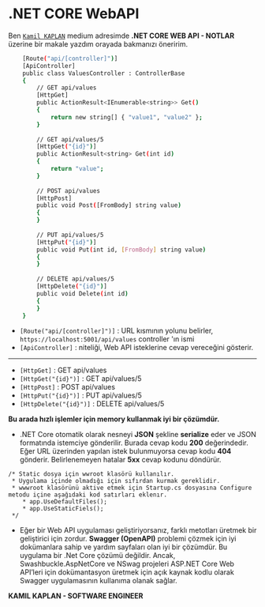 # .NET CORE WebAPI

Ben [`Kamil KAPLAN`][medium] medium adresimde **.NET CORE WEB API - NOTLAR** üzerine bir makale yazdım orayada bakmanızı öneririm.

```sh
    [Route("api/[controller]")]
    [ApiController]
    public class ValuesController : ControllerBase
    {
        // GET api/values
        [HttpGet]
        public ActionResult<IEnumerable<string>> Get()
        {
            return new string[] { "value1", "value2" };
        }
 
        // GET api/values/5
        [HttpGet("{id}")]
        public ActionResult<string> Get(int id)
        {
            return "value";
        }
 
        // POST api/values
        [HttpPost]
        public void Post([FromBody] string value)
        {
        }
 
        // PUT api/values/5
        [HttpPut("{id}")]
        public void Put(int id, [FromBody] string value)
        {
        }
 
        // DELETE api/values/5
        [HttpDelete("{id}")]
        public void Delete(int id)
        {
        }
    }
```

- `[Route("api/[controller]")]` : URL kısmının yolunu belirler, `https://localhost:5001/api/values` controller 'ın ismi
- `[ApiController]` : niteliği, Web API isteklerine cevap vereceğini gösterir.

----

- `[HttpGet]` : GET api/values 
- `[HttpGet("{id}")]` : GET api/values/5
- `[HttpPost]` : POST api/values
- `[HttpPut("{id}")]` : PUT api/values/5
- `[HttpDelete("{id}")]` : DELETE api/values/5

**Bu arada hızlı işlemler için memory kullanmak iyi bir çözümdür.**

- .NET Core otomatik olarak nesneyi **JSON** şekline **serialize** eder ve JSON formatında istemciye gönderilir. Burada cevap kodu **200** değerindedir. Eğer URL üzerinden yapılan istek bulunmuyorsa cevap kodu **404** gönderir. Belirlenemeyen hatalar **5xx** cevap kodunu döndürür.

```
/* Static dosya için wwroot klasörü kullanılır.
 * Uygulama içinde olmadığı için sıfırdan kurmak gereklidir.
 * wwwroot klasörünü aktive etmek için Startup.cs dosyasına Configure metodu içine aşağıdaki kod satırları eklenır.
    * app.UseDefaultFiles();
    * app.UseStaticFiels();
 */
```

- Eğer bir Web API uygulaması geliştiriyorsanız, farklı metotları üretmek bir geliştirici için zordur. **Swagger (OpenAPI)** problemi çözmek için iyi dokümanlara sahip ve yardım sayfaları olan iyi bir çözümdür. Bu uygulama bir .Net Core çözümü değildir. Ancak, Swashbuckle.AspNetCore ve NSwag projeleri ASP.NET Core Web API’leri için dokümantasyon üretmek için açık kaynak kodlu olarak Swagger uygulamasının kullanıma olanak sağlar.

**KAMIL KAPLAN - SOFTWARE ENGINEER**

[//]: # (Gizli alan)

 [medium]: <https://medium.com/@kamilkaplnnr>





























